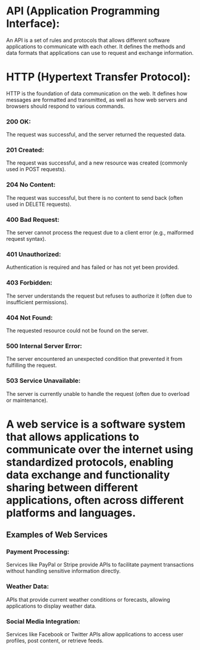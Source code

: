 # API (Application Programming Interface):

An API is a set of rules and protocols that allows different software applications to communicate with each other. It defines the methods and data formats that applications can use to request and exchange information.

# HTTP (Hypertext Transfer Protocol):

HTTP is the foundation of data communication on the web. It defines how messages are formatted and transmitted, as well as how web servers and browsers should respond to various commands. 

### 200 OK: 
The request was successful, and the server returned the requested data.
### 201 Created: 
The request was successful, and a new resource was created (commonly used in POST requests).
### 204 No Content: 
The request was successful, but there is no content to send back (often used in DELETE requests).
### 400 Bad Request: 
The server cannot process the request due to a client error (e.g., malformed request syntax).
### 401 Unauthorized: 
Authentication is required and has failed or has not yet been provided.
### 403 Forbidden: 
The server understands the request but refuses to authorize it (often due to insufficient permissions).
### 404 Not Found: 
The requested resource could not be found on the server.
### 500 Internal Server Error:
The server encountered an unexpected condition that prevented it from fulfilling the request.
### 503 Service Unavailable: 
The server is currently unable to handle the request (often due to overload or maintenance).

# A web service is a software system that allows applications to communicate over the internet using standardized protocols, enabling data exchange and functionality sharing between different applications, often across different platforms and languages.

## Examples of Web Services
### Payment Processing: 
Services like PayPal or Stripe provide APIs to facilitate payment transactions without handling sensitive information directly.
### Weather Data: 
APIs that provide current weather conditions or forecasts, allowing applications to display weather data.
### Social Media Integration: 
Services like Facebook or Twitter APIs allow applications to access user profiles, post content, or retrieve feeds.
